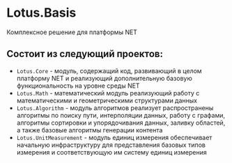 # Lotus.Basis
Комплексное решение для платформы NET

## Состоит из следующий проектов:
 - `Lotus.Core` - модуль, содержащий код, развивающий в целом платформу NET и реализующий дополнительную базовую функциональность на уровне среды NET
 - `Lotus.Math` - математический модуль реализующий работу с математическими и геометрическими структурами данных
 - `Lotus.Algorithm` - модуль алгоритмов реализует распространены алгоритмы по поиску пути, интерполяции данных, работу с графами, алгоритмы сортировки и упорядочивания данных, заливку областей, а также базовые алгоритмы генерации контента
 - `Lotus.UnitMeasurement` - модуль единиц измерения обеспечивает начальную инфраструктуру для представления базовых типов измерения и соответствующую им систему единиц измерения
